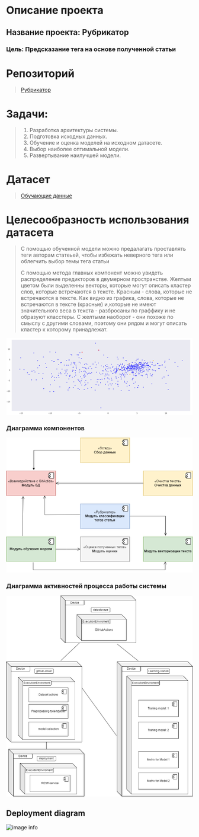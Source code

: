 # Описание проекта
## Название проекта: Рубрикатор
### Цель: Предсказание тега на основе полученной статьи

# Репозиторий 

>[Рубрикатор](https://github.com/VegaMethadone/Architecture-of-AI-systems)

# Задачи:
>1. Разработка архитектуры системы.
>2. Подготовка исходных данных.
>3. Обучение и оценка моделей на исходном датасете.
>4. Выбор наиболее оптимальной модели.
>5. Развертывание наилучшей модели.  


# Датасет

>[Обучающие данные](https://www.kaggle.com/datasets/shilongzhuang/red-and-white-wine-quality)

# Целесообразность использования датасета
>С помощью обученной модели можно предалагать проставлять теги авторам статеьей, чтобы избежать неверного тега или облегчить выбор темы тега статьи 
>
>С помощью метода главных компонент можно увидеть распределение предикторов в двумерном пространстве. Желтым цветом были выделенны векторы, которые могут описать кластер слов, которые встречаются в тексте. Красным - слова, которые не встречаются в тексте. Как видно из графика, слова, которые не встречаются в тексте (красные) и,которые не имеют значительного веса в текста - разбросаны по граффику  и не образуют класстеры. С желтыми наоборот - они похоже по смыслу с другими словами, поэтому они рядом и могут описать кластер к которому принадлежат. 

![image info](./images/gk.png)

### Диаграмма компонентов

![image info](./images/arch.png)


### Диаграмма активностей процесса работы системы

![image info](./images/deploy.png)



## Deployment diagram


![image info](./images/depl.png)
